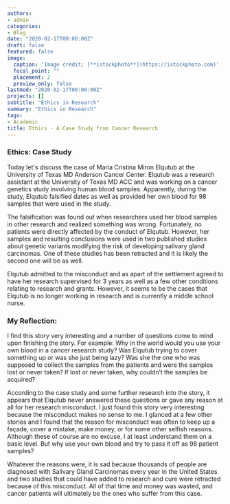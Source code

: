 ```yaml
---
authors:
- admin
categories:
- Blog
date: "2020-02-17T00:00:00Z"
draft: false
featured: false
image:
  caption: 'Image credit: [**istockphoto**](https://istockphoto.com)'
  focal_point: ""
  placement: 2
  preview_only: false
lastmod: "2020-02-17T00:00:00Z"
projects: []
subtitle: "Ethics in Research"
summary: "Ethics in Research"
tags:
- Academic
title: Ethics - A Case Study from Cancer Research
---
```



### Ethics: Case Study

Today let's discuss the case of Maria Cristina Miron Elqutub at the University of Texas MD Anderson Cancer Center. Elqutub was a research assistant at the University of Texas MD ACC and was working on a cancer genetics study involving human blood samples. Apparently, during the study, Elqutub falsified dates as well as provided her own blood for 98 samples that were used in the study.

The falsification was found out when researchers used her blood samples in other research and realized something was wrong. Fortunately, no patients were directly affected by the conduct of Elqutub. However, her samples and resulting conclusions were used in two published studies about genetic variants modifying the risk of developing salivary gland carcinomas. One of these studies has been retracted and it is likely the second one will be as well.

Elqutub admitted to the misconduct and as apart of the settlement agreed to have her research supervised for 3 years as well as a few other conditions relating to research and grants. However, it seems to be the cases that Elqutub is no longer working in research and is currently a middle school nurse.

### My Reflection:

I find this story very interesting and a number of questions come to mind upon finishing the story. For example: Why in the world would you use your own blood in a cancer research study? Was Elqutub trying to cover something up or was she just being lazy? Was she the one who was supposed to collect the samples from the patients and were the samples lost or never taken?  If lost or never taken, why couldn’t the samples be acquired?

According to the case study and some further research into the story, it appears that Elqutub never answered these questions or gave any reason at all for her research misconduct. I just found this story very interesting because the misconduct makes no sense to me. I glanced at a few other stories and I found that the reason for misconduct was often to keep up a façade, cover a mistake, make money, or for some other selfish reasons. Although these of course are no excuse, I at least understand them on a basic level. But why use your own blood and try to pass it off as 98 patient samples?

Whatever the reasons were, it is sad because thousands of people are diagnosed with Salivary Gland Carcinomas every year in the United States and two studies that could have added to research and cure were retracted because of this misconduct. All of that time and money was wasted, and cancer patients will ultimately be the ones who suffer from this case.